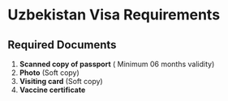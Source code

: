 # Uzbekistan Visa Requirements

## Required Documents

1. **Scanned copy of passport** ( Minimum 06 months validity)
2. **Photo** (Soft copy)
3. **Visiting card** (Soft copy)
4. **Vaccine certificate**